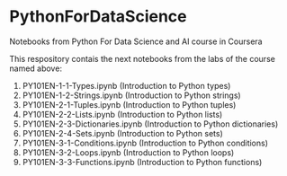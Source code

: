 # PythonForDataScience
Notebooks from Python For Data Science and AI course in Coursera

This respository contais the next notebooks from the labs of the course named above:

1. PY101EN-1-1-Types.ipynb (Introduction to Python types)
2. PY101EN-1-2-Strings.ipynb (Introduction to Python strings)
3. PY101EN-2-1-Tuples.ipynb (Introduction to Python tuples)
4. PY101EN-2-2-Lists.ipynb (Introduction to Python lists)
5. PY101EN-2-3-Dictionaries.ipynb (Introduction to Python dictionaries)
6. PY101EN-2-4-Sets.ipynb (Introduction to Python sets)
7. PY101EN-3-1-Conditions.ipynb (Introduction to Python conditions)
8. PY101EN-3-2-Loops.ipynb (Introduction to Python loops)
9. PY101EN-3-3-Functions.ipynb (Introduction to Python functions)
